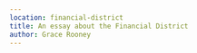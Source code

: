 ```yaml
---
location: financial-district
title: An essay about the Financial District
author: Grace Rooney
---
```

